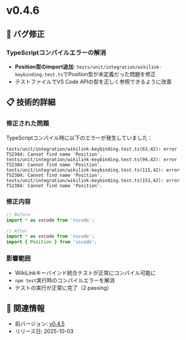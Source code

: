 # v0.4.6

## 🐛 バグ修正

### TypeScriptコンパイルエラーの解消

- **Position型のimport追加**: `tests/unit/integration/wikilink-keybinding.test.ts`でPosition型が未定義だった問題を修正
- テストファイルでVS Code APIの型を正しく参照できるように改善

## 📋 技術的詳細

### 修正された問題

TypeScriptコンパイル時に以下のエラーが発生していました：

```
tests/unit/integration/wikilink-keybinding.test.ts(63,42): error TS2304: Cannot find name 'Position'.
tests/unit/integration/wikilink-keybinding.test.ts(94,42): error TS2304: Cannot find name 'Position'.
tests/unit/integration/wikilink-keybinding.test.ts(115,42): error TS2304: Cannot find name 'Position'.
tests/unit/integration/wikilink-keybinding.test.ts(153,42): error TS2304: Cannot find name 'Position'.
```

### 修正内容

```typescript
// Before
import * as vscode from 'vscode';

// After
import * as vscode from 'vscode';
import { Position } from 'vscode';
```

### 影響範囲

- WikiLinkキーバインド統合テストが正常にコンパイル可能に
- `npm test`実行時のコンパイルエラーを解消
- テストの実行が正常に完了（2 passing）

## 🔗 関連情報

- 前バージョン: [v0.4.5](./v0.4.5.md)
- リリース日: 2025-10-03
